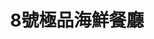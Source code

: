 ---
title: "8號極品海鮮餐廳"
description: "8號極品海鮮餐廳"
layout: shop
keywords:
  - 美食競賽
  - 台灣美食
  - 美食精選
datePublished: "2025-06-30"
dateModified: "2025-07-07"
city: "台北市"
district: "中山區"
address: "台北市中山區一江街8號"
phone: "0225235588"
geo: "25.05121954599453, 121.53139531601602"
google_map: "https://maps.app.goo.gl/7HosD4zrGgPbV7oG7"
footinder: "https://footinder.com.tw/%E5%8F%B0%E5%8C%97%E5%B8%82%E4%B8%AD%E5%B1%B1%E5%8D%80/8184/"
official: "https://www.premium-no8.com/"
award:
  - name: "500盤"
    year: "2024"
    entries:
      - dishes:
          - "白灼沙蝦"

---